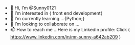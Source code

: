 - 👋 Hi, I’m @Sunny0121
- 👀 I’m interested in { front end development}
- 🌱 I’m currently learning ...{Python;}
- 💞️ I’m looking to collaborate on ...
- 📫 How to reach me ...Here is my LinkedIn profile:
                                       Click  ( https://www.linkedin.com/in/mr-sunny-a642ab209 )

<!---
Sunny0121/Sunny0121 is a ✨ special ✨ repository because its `README.md` (this file) appears on your GitHub profile.
You can click the Preview link to take a look at your changes.
--->
